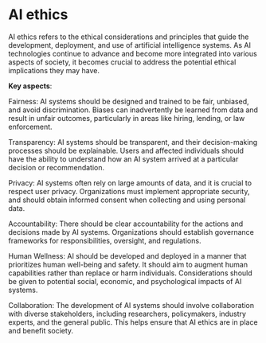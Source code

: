 # AI ethics

AI ethics refers to the ethical considerations and principles that guide the development, deployment, and use of artificial intelligence systems. As AI technologies continue to advance and become more integrated into various aspects of society, it becomes crucial to address the potential ethical implications they may have.

**Key aspects**:

Fairness: AI systems should be designed and trained to be fair, unbiased, and avoid discrimination. Biases can inadvertently be learned from data and result in unfair outcomes, particularly in areas like hiring, lending, or law enforcement.

Transparency: AI systems should be transparent, and their decision-making processes should be explainable. Users and affected individuals should have the ability to understand how an AI system arrived at a particular decision or recommendation.

Privacy: AI systems often rely on large amounts of data, and it is crucial to respect user privacy. Organizations must implement appropriate security, and should obtain informed consent when collecting and using personal data.

Accountability: There should be clear accountability for the actions and decisions made by AI systems. Organizations  should establish governance frameworks for responsibilities, oversight, and regulations.

Human Wellness: AI should be developed and deployed in a manner that prioritizes human well-being and safety. It should aim to augment human capabilities rather than replace or harm individuals. Considerations should be given to potential social, economic, and psychological impacts of AI systems.

Collaboration: The development of AI systems should involve collaboration with diverse stakeholders, including researchers, policymakers, industry experts, and the general public. This helps ensure that AI ethics are in place and benefit society.
